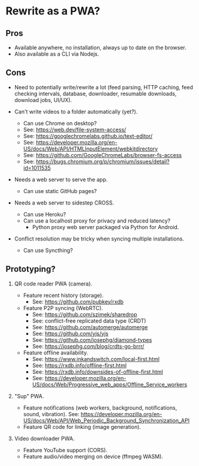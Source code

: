 # Rewrite as a PWA?

## Pros

- Available anywhere, no installation, always up to date on the browser.
- Also available as a CLI via Nodejs.

## Cons

- Need to potentially write/rewrite a lot (feed parsing, HTTP caching, feed checking intervals, database, downloader, resumable downloads, download jobs, UI/UX).

- Can't write videos to a folder automatically (yet?).
  - Can use Chrome on desktop?
  - See: https://web.dev/file-system-access/ 
  - See: https://googlechromelabs.github.io/text-editor/ 
  - See: https://developer.mozilla.org/en-US/docs/Web/API/HTMLInputElement/webkitdirectory 
  - See: https://github.com/GoogleChromeLabs/browser-fs-access 
  - See: https://bugs.chromium.org/p/chromium/issues/detail?id=1011535 

- Needs a web server to serve the app.
  - Can use static GitHub pages?

- Needs a web server to sidestep CROSS.
  - Can use Heroku?
  - Can use a localhost proxy for privacy and reduced latency?
    - Python proxy web server packaged via Python for Android.

- Conflict resolution may be tricky when syncing multiple installations.
  - Can use Syncthing?

## Prototyping?

1. QR code reader PWA (camera).
   - Feature recent history (storage).
     - See: https://github.com/pubkey/rxdb 
   - Feature P2P syncing (WebRTC).
     - See: https://github.com/szimek/sharedrop 
     - See: conflict-free replicated data type (CRDT)
     - See: https://github.com/automerge/automerge 
     - See: https://github.com/yjs/yjs 
     - See: https://github.com/josephg/diamond-types
     - See: https://josephg.com/blog/crdts-go-brrr/ 
   - Feature offline availability. 
     - See: https://www.inkandswitch.com/local-first.html 
     - See: https://rxdb.info/offline-first.html 
     - See: https://rxdb.info/downsides-of-offline-first.html 
     - See: https://developer.mozilla.org/en-US/docs/Web/Progressive_web_apps/Offline_Service_workers

2. "Sup" PWA.
   - Feature notifications (web workers, background, notifications, sound, vibration).
     See: https://developer.mozilla.org/en-US/docs/Web/API/Web_Periodic_Background_Synchronization_API 
   - Feature QR code for linking (image generation).

3. Video downloader PWA.
   - Feature YouTube support (CORS).
   - Feature audio/video merging on device (ffmpeg WASM).
